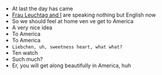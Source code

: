 - At last the day has came
- [Frau Leuchtag and I](http://www.vincasa.com/casabla.pdf) are speaking nothing but English now
- So we should feel at home ven ve get to America
- A very nice idea
- To America
- To America
- `Liebchen, uh, sweetness heart, what what?`
- Ten watch
- Such much?
- Er, you will get along beautifully in America, huh
